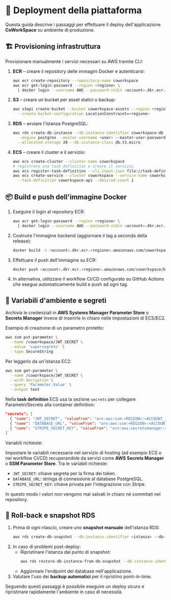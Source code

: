 # 🚀 Deployment della piattaforma

Questa guida descrive i passaggi per effettuare il deploy dell'applicazione **CoWorkSpace** su ambiente di produzione.

## 🏗️ Provisioning infrastruttura
Provisionare manualmente i servizi necessari su AWS tramite CLI:

1. **ECR** – creare il repository delle immagini Docker e autenticarsi:
   ```bash
   aws ecr create-repository --repository-name coworkspace
   aws ecr get-login-password --region <regione> \
     | docker login --username AWS --password-stdin <account>.dkr.ecr.<regione>.amazonaws.com
   ```
2. **S3** – creare un bucket per asset statici o backup:
   ```bash
   aws s3api create-bucket --bucket coworkspace-assets --region <regione> \
     --create-bucket-configuration LocationConstraint=<regione>
   ```
3. **RDS** – avviare l'istanza PostgreSQL:
   ```bash
   aws rds create-db-instance --db-instance-identifier coworkspace-db \
     --engine postgres --master-username <user> --master-user-password <password> \
     --allocated-storage 20 --db-instance-class db.t3.micro
   ```
4. **ECS** – creare il cluster e il servizio:
   ```bash
   aws ecs create-cluster --cluster-name coworkspace
   # registrare una task definition e creare il servizio
   aws ecs register-task-definition --cli-input-json file://task-definition.json
   aws ecs create-service --cluster coworkspace --service-name coworkspace-api \
     --task-definition coworkspace-api --desired-count 1
   ```

## 📦 Build e push dell'immagine Docker
1. Eseguire il login al repository ECR:
   ```bash
   aws ecr get-login-password --region <regione> \
     | docker login --username AWS --password-stdin <account>.dkr.ecr.<regione>.amazonaws.com
   ```
2. Costruire l'immagine backend (aggiornare il tag a seconda della release):
   ```bash
   docker build -t <account>.dkr.ecr.<regione>.amazonaws.com/coworkspace/backend:latest ./backend
   ```
3. Effettuare il push dell'immagine su ECR:
   ```bash
   docker push <account>.dkr.ecr.<regione>.amazonaws.com/coworkspace/backend:latest
   ```
4. In alternativa, utilizzare il workflow CI/CD configurato su GitHub Actions che esegue automaticamente build e push ad ogni tag.

## 🔐 Variabili d'ambiente e segreti
Archivia le credenziali in **AWS Systems Manager Parameter Store** o **Secrets Manager** invece di inserirle in chiaro nelle impostazioni di ECS/EC2.

Esempio di creazione di un parametro protetto:

```bash
aws ssm put-parameter \
  --name /coworkspace/JWT_SECRET \
  --value 'supersegreto' \
  --type SecureString
```

Per leggerlo da un'istanza EC2:

```bash
aws ssm get-parameter \
  --name /coworkspace/JWT_SECRET \
  --with-decryption \
  --query 'Parameter.Value' \
  --output text
```

Nella **task definition** ECS usa la sezione `secrets` per collegare Parametri/Secrets alla container definition:

```json
"secrets": [
  { "name": "JWT_SECRET", "valueFrom": "arn:aws:ssm:<REGION>:<ACCOUNT_ID>:parameter/coworkspace/JWT_SECRET" },
  { "name": "DATABASE_URL", "valueFrom": "arn:aws:ssm:<REGION>:<ACCOUNT_ID>:parameter/coworkspace/DATABASE_URL" },
  { "name": "STRIPE_SECRET_KEY", "valueFrom": "arn:aws:secretsmanager:<REGION>:<ACCOUNT_ID>:secret:stripe-key" }
]
```

Variabili richieste:

Impostare le variabili necessarie nel servizio di hosting (ad esempio ECS o nei workflow CI/CD) recuperandole da servizi come **AWS Secrets Manager** o **SSM Parameter Store**. Tra le variabili richieste:


- `JWT_SECRET`: chiave segreta per la firma dei token.
- `DATABASE_URL`: stringa di connessione al database PostgreSQL.
- `STRIPE_SECRET_KEY`: chiave privata per l'integrazione con Stripe.


In questo modo i valori non vengono mai salvati in chiaro né commitati nel repository.

## 🔁 Roll-back e snapshot RDS
1. Prima di ogni rilascio, creare uno **snapshot manuale** dell'istanza RDS:
   ```bash
   aws rds create-db-snapshot --db-instance-identifier <istanza> --db-snapshot-identifier <snapshot>
   ```
2. In caso di problemi post-deploy:
   - Ripristinare l'istanza dal punto di snapshot:
     ```bash
     aws rds restore-db-instance-from-db-snapshot --db-instance-identifier <nuova-istanza> --db-snapshot-identifier <snapshot>
     ```
   - Aggiornare l'endpoint del database nell'applicazione.
3. Valutare l'uso dei **backup automatici** per il ripristino point-in-time.

Seguendo questi passaggi è possibile eseguire un deploy sicuro e ripristinare rapidamente l'ambiente in caso di necessità.
